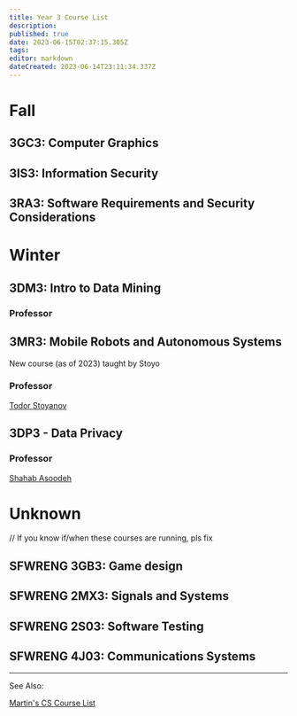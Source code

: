 ```yaml
---
title: Year 3 Course List
description: 
published: true
date: 2023-06-15T02:37:15.305Z
tags: 
editor: markdown
dateCreated: 2023-06-14T23:11:34.337Z
---
```


# Fall
## 3GC3: Computer Graphics

## 3IS3: Information Security

## 3RA3: Software Requirements and Security Considerations

# Winter
## 3DM3: Intro to Data Mining
### Professor

## 3MR3: Mobile Robots and Autonomous Systems
New course (as of 2023) taught by Stoyo

### Professor
[Todor Stoyanov](/professors/todor-stoyanov)


## 3DP3 - Data Privacy
### Professor
[Shahab Asoodeh](/professors/shahab-asoodeh)


# Unknown
// If you know if/when these courses are running, pls fix

## SFWRENG 3GB3: Game design

## SFWRENG 2MX3: Signals and Systems

## SFWRENG 2S03: Software Testing

## SFWRENG 4J03: Communications Systems


---


See Also:

[Martin's CS Course List](https://docs.google.com/spreadsheets/d/1VupEzqyxXsUQ3iYPi5JaEXI7KYYdY0jHCWrsGPcSgd4/edit?usp=sharing)